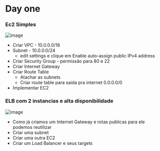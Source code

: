 # Day one

### Ec2 Simples
![image](https://github.com/user-attachments/assets/fa22943b-c3d9-449a-9f93-b21f0547246f)


 - Criar VPC - 10.0.0.0/16
 - Subnet - 10.0.0.0/24
     - edit settings e clique em Enable auto-assign public IPv4 address
 - Criar Security Group - permissão para 80 e 22
 - Criar Internet Gateway
 - Criar Route Table
    - Atachar as subnets
    - Criar route table para saida pra internet 0.0.0.0/0
 - Implementar EC2
   

### ELB com 2 instancias e alta disponibilidade
![image](https://github.com/user-attachments/assets/167bbca7-3b01-4956-9442-42afbcfbcae4)

 - Como já criamos um Internet Gateway e rotas publicas para ele podemos reutilizar
 - Criar uma subnet
 - Criar uma outra EC2
 - Criar um Load Balancer e seus targets
